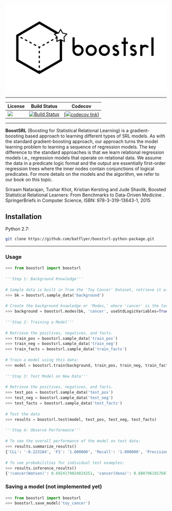 <p align="center">
   <img src="media/box2.png" />
</p>

---

| License | Build Status | Codecov |
| --- | --- | --- |
| [![][license img]][license] | [![Build Status](https://travis-ci.org/batflyer/boostsrl-python-package.svg?branch=master)](https://travis-ci.org/batflyer/boostsrl-python-package) | [![][codecov img][codecov link]] |

---


**BoostSRL** (Boosting for Statistical Relational Learning) is a gradient-boosting based approach to learning different types of SRL models. As with the standard gradient-boosting approach, our approach turns the model learning problem to learning a sequence of regression models. The key difference to the standard approaches is that we learn relational regression models i.e., regression models that operate on relational data. We assume the data in a predicate logic format and the output are essentially first-order regression trees where the inner nodes contain conjunctions of logical predicates. For more details on the models and the algorithm, we refer to our book on this topic.

Sriraam Natarajan, Tushar Khot, Kristian Kersting and Jude Shavlik, Boosted Statistical Relational Learners: From Benchmarks to Data-Driven Medicine . SpringerBriefs in Computer Science, ISBN: 978-3-319-13643-1, 2015 

## Installation

Python 2.7:

```bash
git clone https://github.com/batflyer/boostsrl-python-package.git
```

---

### Usage

```python
>>> from boostsrl import boostsrl

'''Step 1: Background Knowledge'''

# Sample data is built in from the 'Toy Cancer' Dataset, retrieve it with sample_data
>>> bk = boostsrl.sample_data('background')

# Create the background knowledge or 'Modes,' where 'cancer' is the target we want to predict.
>>> background = boostsrl.modes(bk, 'cancer', useStdLogicVariables=True, treeDepth=4, nodeSize=2, numOfClauses=8)

'''Step 2: Training a Model'''

# Retrieve the positives, negatives, and facts.
>>> train_pos = boostsrl.sample_data('train_pos')
>>> train_neg = boostsrl.sample_data('train_neg')
>>> train_facts = boostsrl.sample_data('train_facts')

# Train a model using this data:
>>> model = boostsrl.train(background, train_pos, train_neg, train_facts)

'''Step 3: Test Model on New Data'''

# Retrieve the positives, negatives, and facts.
>>> test_pos = boostsrl.sample_data('test_pos')
>>> test_neg = boostsrl.sample_data('test_neg')
>>> test_facts = boostsrl.sample_data('test_facts')

# Test the data
>>> results = boostsrl.test(model, test_pos, test_neg, test_facts)

'''Step 4: Observe Performance'''

# To see the overall performance of the model on test data:
>>> results.summarize_results()
{'CLL': '-0.223184', 'F1': '1.000000', 'Recall': '1.000000', 'Precision': '1.000000,0.500', 'AUC ROC': '1.000000', 'AUC PR': '1.000000'}

# To see probabilities for individual test examples:
>>> results.inference_results()
{'!cancer(Watson)': 0.6924179024024251, 'cancer(Xena)': 0.8807961917687174, '!cancer(Voldemort)': 0.6924179024024251, 'cancer(Yoda)': 0.8807961917687174, 'cancer(Zod)': 0.8807961917687174}

```

### Saving a model (not implemented yet)

```python
>>> from boostsrl import boostsrl
>>> boostsrl.save_model('toy_cancer')
```

[license]:license.txt
[license img]:https://img.shields.io/aur/license/yaourt.svg

[codecov img]:https://codecov.io/gh/batflyer/boostsrl-python-package/branch/master/graphs/badge.svg?branch=master
[codecov link]:https://codecov.io/github/batflyer/boostsrl-python-package?branch=master